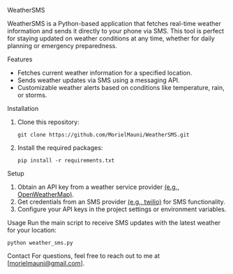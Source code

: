 WeatherSMS

WeatherSMS is a Python-based application that fetches real-time weather information and sends it directly to your phone via SMS. This tool is perfect for staying updated on weather conditions at any time, whether for daily planning or emergency preparedness.

Features
- Fetches current weather information for a specified location.
- Sends weather updates via SMS using a messaging API.
- Customizable weather alerts based on conditions like temperature, rain, or storms.
  
Installation
1. Clone this repository:
   ```
   git clone https://github.com/MorielMauni/WeatherSMS.git
   ```
2. Install the required packages:
   ```
   pip install -r requirements.txt
   ```

Setup
1. Obtain an API key from a weather service provider [(e.g., OpenWeatherMap)](https://openweathermap.org/api).
2. Get credentials from an SMS provider [(e.g., twilio)](https://www.twilio.com) for SMS functionality.
3. Configure your API keys in the project settings or environment variables.

Usage
Run the main script to receive SMS updates with the latest weather for your location:
   ```
   python weather_sms.py
   ```

Contact
For questions, feel free to reach out to me at [morielmauni@gmail.com].
